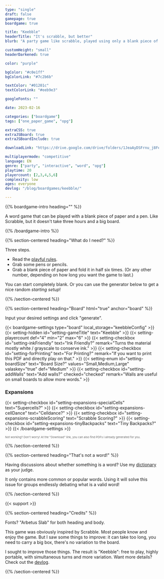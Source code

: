 ```yaml
---
type: "single"
draft: false
gamepage: true
boardgame: true

title: "Keebble"
headerTitle: "It's scrabble, but better"
blurb: "A party game like scrabble, played using only a blank piece of paper. It's free, and it's faster."

customHeight: "small"
headerDarkened: true

color: "purple"

bgColor: "#c0e1ff"
bgColorLink: "#7c2b6b"

textColor: "#01201c"
textColorLink: "#eeb9e3"

googleFonts: ""

date: 2023-02-16

categories: ["boardgame"]
tags: ["one_paper_game", "opg"]

extraCSS: true
extraJSBoard: true
extraJSBoardInclude: true

downloadLink: "https://drive.google.com/drive/folders/1JeaAyDSFrnu_j8FeDztXyKyhUlNMPoKe"

multiplayermode: "competitive"
language: EN
genre: ["party", "interactive", "word", "opg"]
playtime: 20
playercount: [2,3,4,5,6]
complexity: low
ages: everyone
devlog: "/blog/boardgames/keebble/"

---
```



{{% boardgame-intro heading="" %}}

A word game that can be played with a blank piece of paper and a pen. Like Scrabble, but it doesn't take three hours and a big board.

{{% /boardgame-intro %}}

{{% section-centered heading="What do I need?" %}}

Three steps.
* Read the [playful rules](rules). 
* Grab some pens or pencils.
* Grab a blank piece of paper and fold it in half six times. (Or any other number, depending on how long you want the game to last.)

You can start completely blank. Or you can use the generator below to get a nice random _starting setup_!

{{% /section-centered %}}

{{% section-centered heading="Board" html="true" anchor="board" %}}

<p>Input your desired settings and click "generate".</p>

  {{< boardgame-settings type="board" local_storage="keebbleConfig" >}}
    {{< setting-hidden id="setting-gameTitle" text="Keebble" >}}
    {{< setting-playercount def="4" min="2" max="6" >}}
    {{< setting-checkbox id="setting-inkFriendly" text="Ink Friendly?" remark="Turns the material mostly white / grayscale to conserve ink." >}}
    {{< setting-checkbox id="setting-forPrinting" text="For Printing?" remark="If you want to print this PDF and directly play on that." >}}
    {{< setting-enum id="setting-boardSize" text="Board Size?" values="Small,Medium,Large" valaskey="true" def="Medium" >}}
    {{< setting-checkbox id="setting-addWalls" text="Add walls?" checked="checked" remark="Walls are useful on small boards to allow more words." >}}
    <h3>Expansions</h3>
    {{< setting-checkbox id="setting-expansions-specialCells" text="Supercells?" >}}
    {{< setting-checkbox id="setting-expansions-cellDance" text="Celldance?" >}}
    {{< setting-checkbox id="setting-expansions-scrabbleScoring" text="Scrabble Scoring?" >}}
    {{< setting-checkbox id="setting-expansions-tinyBackpacks" text="Tiny Backpacks?" >}}
  {{< /boardgame-settings >}}

<p style="font-size:0.66em; opacity: 0.66;">Not working? Don't worry! At the "Download" link, you can also find PDFs I already generated for you.</p> 

{{% /section-centered %}}

{{% section-centered heading="That's not a word!" %}}

Having discussions about whether something is a word? Use my [dictionary](/tools/dictionary) as your judge.

It only contains more common or popular words. Using it will solve this issue for groups endlessly debating what is a valid word!

{{% /section-centered %}}

{{< support >}}

{{% section-centered heading="Credits" %}}

Fonts? "Arbetus Slab" for both heading and body.

This game was obviously inspired by Scrabble. Most people know and enjoy the game. But I saw some things to improve: it can take too long, you need to carry a big box, there's no variation to the board. 

I sought to improve those things. The result is "Keebble": free to play, highly portable, with simultaneous turns and more variation. Want more details? Check out the [devlog](/blog/boardgames/keebble).

{{% /section-centered %}}